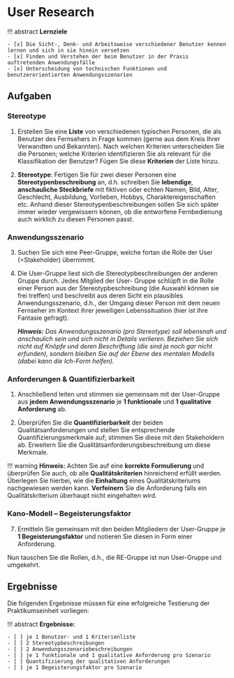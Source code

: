 # User Research


!!! abstract 
    **Lernziele**

    - [x] Die Sicht-, Denk- und Arbeitsweise verschiedener Benutzer kennen lernen und sich in sie hinein versetzen
    - [x] Finden und Verstehen der beim Benutzer in der Praxis auftretenden Anwendungsfälle
    - [x] Unterscheidung von technischen Funktionen und benutzerorientierten Anwendungsszenarien

## Aufgaben

### Stereotype
1. Erstellen Sie eine **Liste** von verschiedenen typischen Personen, die als Benutzer des Fernsehers in Frage kommen (gerne aus dem Kreis Ihrer Verwandten und Bekannten). Nach welchen Kriterien unterscheiden Sie die Personen; welche Kriterien identifizieren Sie als relevant für die Klassifikation der Benutzer? Fügen Sie diese **Kriterien** der Liste hinzu.

2. **Stereotype**: Fertigen Sie für zwei dieser Personen eine **Stereotypenbeschreibung** an, d.h. schreiben Sie **lebendige**, **anschauliche Steckbriefe** mit fiktiven oder echten Namen, Bild, Alter, Geschlecht, Ausbildung, Vorlieben, Hobbys, Charaktereigenschaften etc. Anhand dieser Stereotypenbeschreibungen sollen Sie sich später immer wieder vergewissern können, ob die entworfene Fernbedienung auch wirklich zu diesen Personen passt.

### Anwendungsszenario 
3. Suchen Sie sich eine Peer-Gruppe, welche fortan die Rolle der User (=Stakeholder) übernimmt.

1. Die User-Gruppe liest sich die Stereotypbeschreibungen der anderen Gruppe durch. Jedes Mitglied der User- Gruppe schlüpft in die Rolle einer Person aus der Stereotypbeschreibung (die Auswahl können sie frei treffen) und beschreibt aus deren Sicht ein plausibles Anwendungsszenario, d.h., der Umgang dieser Person mit dem neuen Fernseher im Kontext ihrer jeweiligen Lebenssituation (hier ist ihre Fantasie gefragt). <p>
***Hinweis:** Das Anwendungsszenario (pro Stereotype) soll lebensnah und anschaulich sein und sich nicht in Details verlieren. Beziehen Sie sich nicht auf Knöpfe und deren Beschriftung (die sind ja noch gar nicht erfunden), sondern bleiben Sie auf der Ebene des mentalen Modells (dabei kann die Ich-Form helfen).*

### Anforderungen & Quantifizierbarkeit

1. Anschließend leiten und stimmen sie gemeinsam mit der User-Gruppe aus **jedem Anwendungsszenario** je **1 funktionale** und **1 qualitative Anforderung** ab. <p>

6. Überprüfen Sie die **Quantifizierbarkeit** der beiden Qualitätsanforderungen und stellen Sie entsprechende Quantifizierungsmerkmale auf; stimmen Sie diese mit den Stakeholdern ab. Erweitern Sie die Qualitätsanforderungsbeschreibung um diese Merkmale.

!!! warning
    **Hinweis:** Achten Sie auf eine **korrekte Formulierung** und überprüfen Sie auch, ob alle **Qualitätskriterien** hinreichend erfüllt werden. Überlegen Sie hierbei, wie die **Einhaltung** eines Qualitätskriteriums nachgewiesen werden kann. **Verfeinern** Sie die Anforderung falls ein Qualitätskriterium überhaupt nicht eingehalten wird.

### Kano-Modell – Begeisterungsfaktor

7. Ermitteln Sie gemeinsam mit den beiden Mitgliedern der User-Gruppe je **1 Begeisterungsfaktor** und notieren Sie diesen in Form einer Anforderung.

Nun tauschen Sie die Rollen, d.h., die RE-Gruppe ist nun User-Gruppe und umgekehrt.

## Ergebnisse

Die folgenden Ergebnisse müssen für eine erfolgreiche Testierung der Praktikumseinheit vorliegen:

!!! abstract
    __Ergebnisse:__

    - [ ] je 1 Benutzer- und 1 Kriterienliste
    - [ ] 2 Stereotypbeschreibungen
    - [ ] 2 Anwendungsszenariobeschreibungen
    - [ ] je 1 funktionale und 1 qualitative Anforderung pro Szenario
    - [ ] Quantifizierung der qualitativen Anforderungen
    - [ ] je 1 Begeisterungsfaktor pro Szenario
